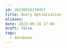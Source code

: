 ```yaml
---
id: 20230918170457
title: Query Optimization
aliases: 
date: 2023-09-18 17:04
draft: false
tags:
  - database
---
```



